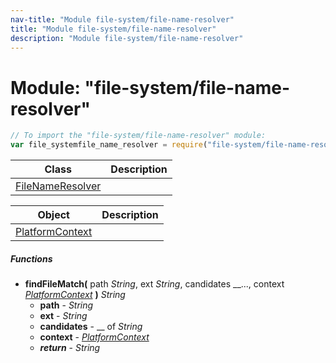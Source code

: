 ```yaml
---
nav-title: "Module file-system/file-name-resolver"
title: "Module file-system/file-name-resolver"
description: "Module file-system/file-name-resolver"
---
```

# Module: "file-system/file-name-resolver"

``` JavaScript
// To import the "file-system/file-name-resolver" module:
var file_systemfile_name_resolver = require("file-system/file-name-resolver");
```

Class | Description
------|------------
[FileNameResolver](../../file-system/file-name-resolver/FileNameResolver.md) | 

Object | Description
------|------------
[PlatformContext](../../file-system/file-name-resolver/PlatformContext.md) | 

##### Functions
 - **findFileMatch(** path _String_, ext _String_, candidates __..., context [_PlatformContext_](../../file-system/file-name-resolver/PlatformContext.md) **)** _String_
   - **path** - _String_
   - **ext** - _String_
   - **candidates** - __ of _String_
   - **context** - [_PlatformContext_](../../file-system/file-name-resolver/PlatformContext.md)
   - _**return**_ - _String_